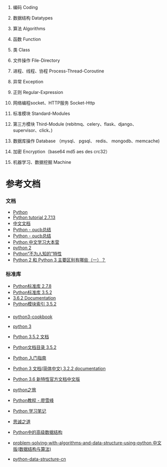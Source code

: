 

1. 编码 Coding

2. 数据结构 Datatypes

3. 算法     Algorithms

4. 函数     Function

5. 类       Class

6. 文件操作 File-Directory

7. 进程、线程、协程 Process-Thread-Coroutine

8. 异常 Exception

9. 正则 Regular-Expression

10. 网络编程socket、HTTP服务 Socket-Http

11. 标准模块   Standard-Modules

12. 第三方模块 Third-Module  (rebitmq、celery、flask、django、supervisor、click、)

13. 数据库操作   Database （mysql、 pgsql、 redis、 mongodb、memcache)

14. 加密 Encryption（base64 md5 aes des crc32）

15. 机器学习、数据挖掘  Machine

# 参考文档 #

###  文档
- [Python](https://github.com/justjavac/free-programming-books-zh_CN#python)
- [Python tutorial 2.7.13](http://www.pythondoc.com/pythontutorial27/index.html) 
- [中文文档](http://python.usyiyi.cn/)
- [Python - oucb总结 ](http://oucb.org/)
- [Python - oucb总结 ](http://oucb.org/329.html)
- [Python 中文学习大本营](http://www.pythondoc.com/)
- [python 2](http://www.runoob.com/python/python-tutorial.html)
- [Python“不为人知的”特性](https://foofish.net/python-tricks-tips.html)
- [Python 2 和 Python 3 主要区别有哪些（一）？](https://foofish.net/python2_python3.html)

###  标准库
- [Python标准库 2.7.8](http://python.usyiyi.cn/translate/python_278/library/index.html)
- [Python标准库 3.5.2](http://python.usyiyi.cn/translate/python_352/library/index.html)
- [3.6.2 Documentation](https://docs.python.org/3.6/library/index.html)
- [Python模块索引 3.5.2](http://python.usyiyi.cn/documents/python_352/py-modindex.html)

###  
- [python3-cookbook](http://python3-cookbook.readthedocs.io/zh_CN/latest/index.html)
- [python 3](http://www.runoob.com/python3/python3-tutorial.html)

- [Python 3.5.2 文档](http://python.usyiyi.cn/translate/python_352/index.html)
- [Python文档目录 3.5.2](http://python.usyiyi.cn/documents/python_352/contents.html)

- [Python 入门指南](http://www.pythondoc.com/pythontutorial3/)
- [Python 3 文档(简体中文) 3.2.2 documentation](http://docspy3zh.readthedocs.io/en/latest/tutorial/)
- [Python 3.6 新特性官方文档中文版](https://juejin.im/entry/5860db8a1b69e6005625eb91)

- [python之旅](https://www.ctolib.com/docs/sfile/explore-python/index.html)

- [Python教程 - 廖雪峰](https://www.liaoxuefeng.com/wiki/0014316089557264a6b348958f449949df42a6d3a2e542c000)
- [Python 学习笔记](https://yijingping.github.io/2014/03/01/python.html)
- [思诚之道](http://www.bjhee.com/category/programming/python)


- [Python中的高级数据结构](http://blog.jobbole.com/65218/)
- [problem-solving-with-algorithms-and-data-structure-using-python 中文版(数据结构与算法)](https://facert.gitbooks.io/python-data-structure-cn/)
- [python-data-structure-cn](https://www.gitbook.com/book/facert/python-data-structure-cn/details)

